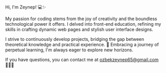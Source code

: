 Hi, I'm Zeynep! 💻✨

My passion for coding stems from the joy of creativity and the boundless technological power it offers. I delved into front-end education, refining my skills in crafting dynamic web pages and stylish user interface designs.

I strive to continuously develop projects, bridging the gap between theoretical knowledge and practical experience. 🚀 Embracing a journey of perpetual learning, I'm always eager to explore new horizons.

If you have questions, you can contact me at ozbekzeynep65@gmail.com  👩‍💻💬
